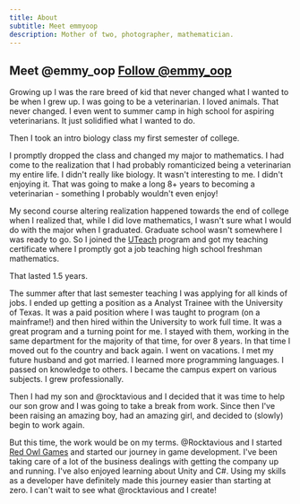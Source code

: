 ```yaml
---
title: About
subtitle: Meet emmyoop
description: Mother of two, photographer, mathematician.
---
```


## Meet @emmy_oop <a href="https://twitter.com/emmy_oop?ref_src=twsrc%5Etfw" class="twitter-follow-button" data-show-screen-name="false" data-show-count="false">Follow @emmy_oop</a>

Growing up I was the rare breed of kid that never changed what I wanted to be when I grew up.  I was going to be a veterinarian.  I loved animals.  That never changed.  I even went to summer camp in high school for aspiring veterinarians.  It just solidified what I wanted to do.

Then I took an intro biology class my first semester of college.

I promptly dropped the class and changed my major to mathematics.  I had come to the realization that I had probably romanticized being a veterinarian my entire life.  I didn't really like biology.  It wasn't interesting to me.  I didn't enjoying it.  That was going to make a long 8+ years to becoming a veterinarian - something I probably wouldn't even enjoy!

My second course altering realization happened towards the end of college when I realized that, while I did love mathematics, I wasn't sure what I would do with the major when I graduated.  Graduate school wasn't somewhere I was ready to go.  So I joined the [UTeach]() program and got my teaching certificate where I promptly got a job teaching high school freshman mathematics.

That lasted 1.5 years.

The summer after that last semester teaching I was applying for all kinds of jobs.  I ended up getting a position as a Analyst Trainee with the University of Texas.  It was a paid position where I was taught to program (on a mainframe!) and then hired within the University to work full time.  It was a great program and a turning point for me.  I stayed with them, working in the same department for the majority of that time, for over 8 years.  In that time I moved out fo the country and back again.  I went on vacations.  I met my future husband and got married.  I learned more programming languages.  I passed on knowledge to others.  I became the campus expert on various subjects.  I grew professionally.

Then I had my son and @rocktavious and I decided that it was time to help our son grow and I was going to take a break from work.  Since then I've been raising an amazing boy, had an amazing girl, and decided to (slowly) begin to work again.

But this time, the work would be on my terms.  @Rocktavious and I started [Red Owl Games](https://redowlgames.com) and started our journey in game development.  I've been taking care of a lot of the business dealings with getting the company up and running.  I've also enjoyed learning about Unity and C#.  Using my skills as a developer have definitely made this journey easier than starting at zero.  I can't wait to see what @rocktavious and I create!

